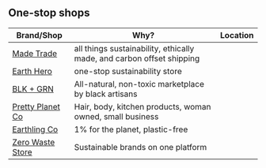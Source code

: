 ## One-stop shops
| Brand/Shop	| Why?	| Location|
| ------ | ------| --------|
| [Made Trade](https://www.madetrade.com/)| all things sustainability, ethically made, and carbon offset shipping | |
| [Earth Hero](https://earthhero.com/) | one-stop sustainability store | |
| [BLK + GRN](https://blkgrn.com/) | All-natural, non-toxic marketplace by black artisans | 
| [Pretty Planet Co](https://www.prettyplanetsupplyco.com/products) | Hair, body, kitchen products, woman owned, small business |
| [Earthling Co](https://theearthlingco.com/) | 1% for the planet, plastic-free |
| [Zero Waste Store](https://zerowastestore.com/) | Sustainable brands on one platform | 
